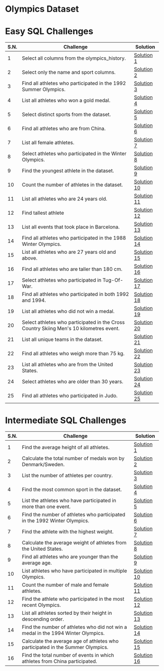 # Olympics Dataset

# Easy SQL Challenges

| S.N. | Challenge                                                                               | Solution                                |
| ---- | --------------------------------------------------------------------------------------- | --------------------------------------- |
| 1    | Select all columns from the olympics_history.                                           | [Solution 1](/easy/solution_1.sql)      |
| 2    | Select only the name and sport columns.                                                 | [Solution 2](/easy/solution_2.sql)      |
| 3    | Find all athletes who participated in the 1992 Summer Olympics.                         | [Solution 3](/easy/solution_3.sql)      |
| 4    | List all athletes who won a gold medal.                                                 | [Solution 4](/easy/solution_4.sql)      |
| 5    | Select distinct sports from the dataset.                                                | [Solution 5](/easy/solution_5.sql)      |
| 6    | Find all athletes who are from China.                                                   | [Solution 6](/easy/solution_6.sql)      |
| 7    | List all female athletes.                                                               | [Solution 7](/easy/solution_7.sql)      |
| 8    | Select athletes who participated in the Winter Olympics.                                | [Solution 8](/easy/solution_8.sql)      |
| 9    | Find the youngest athlete in the dataset.                                               | [Solution 9](/easy/solution_9.sql)      |
| 10   | Count the number of athletes in the dataset.                                            | [Solution 10](/easy/solution_10.sql)    |
| 11   | List all athletes who are 24 years old.                                                 | [Solution 11](/easy/solution_11.sql)    |
| 12   | Find tallest athlete                                                                    | [Solution 12](/easy/solution_12.sql)    |
| 13   | List all events that took place in Barcelona.                                           | [Solution 13](/easy/solution_13.sql)    |
| 14   | Find all athletes who participated in the 1988 Winter Olympics.                         | [Solution 14](/easy/solution_14.sql)    |
| 15   | List all athletes who are 27 years old and above.                                       | [Solution 15](/easy/solution_15.sql)    |
| 16   | Find all athletes who are taller than 180 cm.                                           | [Solution 16](/easy/solution%20_16.sql) |
| 17   | Select athletes who participated in Tug-Of-War.                                         | [Solution 17](/easy/solution_17.sql)    |
| 18   | Find all athletes who participated in both 1992 and 1994.                               | [Solution 18](/easy/solution_18.sql)    |
| 19   | List all athletes who did not win a medal.                                              | [Solution 19](/easy/solution_19.sql)    |
| 20   | Select athletes who participated in the Cross Country Skiing Men's 10 kilometres event. | [Solution 20](/easy/solution_20.sql)    |
| 21   | List all unique teams in the dataset.                                                   | [Solution 21](/easy/solution_21.sql)    |
| 22   | Find all athletes who weigh more than 75 kg.                                            | [Solution 22](/easy/solution_22.sql)    |
| 23   | List all athletes who are from the United States.                                       | [Solution 23](/easy/solution_23.sql)    |
| 24   | Select athletes who are older than 30 years.                                            | [Solution 24](/easy/solution_24.sql)    |
| 25   | Find all athletes who participated in Judo.                                             | [Solution 25](/easy/solution_25.sql)    |

# Intermediate SQL Challenges

| S.N. | Challenge                                                                        | Solution                                     |
| ---- | -------------------------------------------------------------------------------- | -------------------------------------------- |
| 1    | Find the average height of all athletes.                                         | [Solution 1](/intermediate/solution_1.sql)   |
| 2    | Calculate the total number of medals won by Denmark/Sweden.                      | [Solution 2](/intermediate/solution_2.sql)   |
| 3    | List the number of athletes per country.                                         | [Solution 3](/intermediate/solution_3.sql)   |
| 4    | Find the most common sport in the dataset.                                       | [Solution 4](/intermediate/solution_4.sql)   |
| 5    | List the athletes who have participated in more than one event.                  | [Solution 5](/intermediate/solution_5.sql)   |
| 6    | Find the number of athletes who participated in the 1992 Winter Olympics.        | [Solution 6](/intermediate/solution_6.sql)   |
| 7    | Find the athlete with the highest weight.                                        | [Solution 7](/intermediate/solution_7.sql)   |
| 8    | Calculate the average weight of athletes from the United States.                 | [Solution 8](/intermediate/solution_8.sql)   |
| 9    | Find all athletes who are younger than the average age.                          | [Solution 9](/intermediate/solution_9.sql)   |
| 10   | List athletes who have participated in multiple Olympics.                        | [Solution 10](/intermediate/solution_10.sql) |
| 11   | Count the number of male and female athletes.                                    | [Solution 11](/intermediate/solution_11.sql) |
| 12   | Find the athlete who participated in the most recent Olympics.                   | [Solution 12](/intermediate/solution_12.sql) |
| 13   | List all athletes sorted by their height in descending order.                    | [Solution 13](/intermediate/solution_13.sql) |
| 14   | Find the number of athletes who did not win a medal in the 1994 Winter Olympics. | [Solution 14](/intermediate/solution_14.sql) |
| 15   | Calculate the average age of athletes who participated in the Summer Olympics.   | [Solution 15](/intermediate/solution_15.sql) |
| 16   | Find the total number of events in which athletes from China participated.       | [Solution 16](/intermediate/solution_16.sql) |
